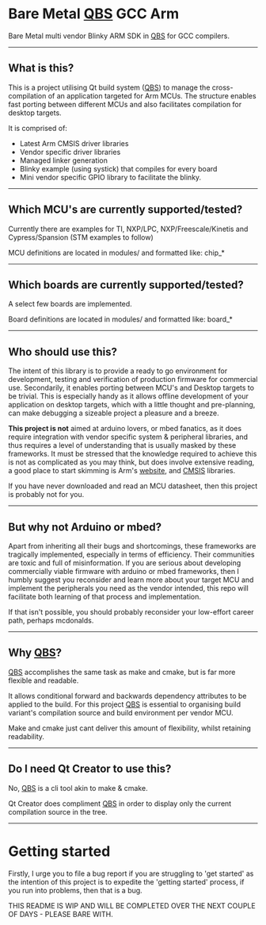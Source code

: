 # Bare Metal [QBS](http://doc.qt.io/qbs) GCC Arm

Bare Metal multi vendor Blinky ARM SDK in [QBS](http://doc.qt.io/qbs) for GCC compilers.


------------------	
## What is this?

This is a project utilising Qt build system ([QBS](http://doc.qt.io/qbs)) to manage the cross-compilation of an application targeted for Arm MCUs.  The structure enables fast porting between different MCUs and also facilitates compilation for desktop targets.

It is comprised of:

 * Latest Arm CMSIS driver libraries
 * Vendor specific driver libraries
 * Managed linker generation 
 * Blinky example (using systick) that compiles for every board
 * Mini vendor specific GPIO library to facilitate the blinky.
 
------------------	
## Which MCU's are currently supported/tested?

Currently there are examples for TI, NXP/LPC, NXP/Freescale/Kinetis and Cypress/Spansion (STM examples to follow)

MCU definitions are located in modules/ and formatted like: chip_* 

------------------	
## Which boards are currently supported/tested?

A select few boards are implemented.

Board definitions are located in modules/ and formatted like: board_* 
 
------------------	
## Who should use this?

The intent of this library is to provide a ready to go environment for development, testing and verification of production firmware for commercial use.  Secondarily, it enables porting between MCU's and Desktop targets to be trivial.  This is especially handy as it allows offline development of your application on desktop targets, which with a little thought and pre-planning, can make debugging a sizeable project a pleasure and a breeze.

**This project is not** aimed at arduino lovers, or mbed fanatics, as it does require integration with vendor specific system & peripheral libraries, and thus requires a level of understanding that is usually masked by these frameworks.  It must be stressed that the knowledge required to achieve this is not as complicated as you may think, but does involve extensive reading, a good place to start skimming is Arm's [website](http://arm-software.github.io/CMSIS_5/General/html/index.html), and [CMSIS](https://github.com/ARM-software/CMSIS_5) libraries.

If you have never downloaded and read an MCU datasheet, then this project is probably not for you.

------------------	
## But why not Arduino or mbed?

Apart from inheriting all their bugs and shortcomings, these frameworks are tragically implemented, especially in terms of efficiency.  Their communities are toxic and full of misinformation.  If you are serious about developing commercially viable firmware with arduino or mbed frameworks, then I humbly suggest you reconsider and learn more about your target MCU and implement the peripherals you need as the vendor intended, this repo will facilitate both learning of that process and implementation.  

If that isn't possible, you should probably reconsider your low-effort career path, perhaps mcdonalds.

------------------	
## Why [QBS](http://doc.qt.io/qbs)?

[QBS](http://doc.qt.io/qbs) accomplishes the same task as make and cmake, but is far more flexible and readable.

It allows conditional forward and backwards dependency attributes to be applied to the build.  For this project [QBS](http://doc.qt.io/qbs) is essential to organising build variant's compilation source and build environment per vendor MCU.  

Make and cmake just cant deliver this amount of flexibility, whilst retaining readability.

------------------	
## Do I need Qt Creator to use this?

No, [QBS](http://doc.qt.io/qbs) is a cli tool akin to make & cmake.  

Qt Creator does compliment [QBS](http://doc.qt.io/qbs) in order to display only the current compilation source in the tree.

------------------	
# Getting started

Firstly, I urge you to file a bug report if you are struggling to 'get started' as the intention of this project is to expedite the 'getting started' process, if you run into problems, then that is a bug.

THIS README IS WIP AND WILL BE COMPLETED OVER THE NEXT COUPLE OF DAYS - PLEASE BARE WITH.